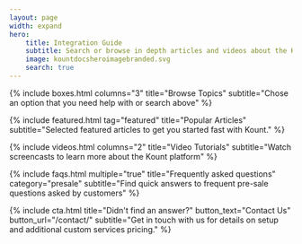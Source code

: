 ```yaml
---
layout: page
width: expand
hero:
    title: Integration Guide 
    subtitle: Search or browse in depth articles and videos about the Kount API and Platform Integrations.
    image: kountdocsheroimagebranded.svg
    search: true
---
```


{% include boxes.html columns="3" title="Browse Topics" subtitle="Chose an option that you need help with or search above" %}

{% include featured.html tag="featured" title="Popular Articles" subtitle="Selected featured articles to get you started fast with Kount." %}

{% include videos.html columns="2" title="Video Tutorials" subtitle="Watch screencasts to learn more about the Kount platform" %}

{% include faqs.html multiple="true" title="Frequently asked questions" category="presale" subtitle="Find quick answers to frequent pre-sale questions asked by customers" %}

{% include cta.html title="Didn't find an answer?" button_text="Contact Us" button_url="/contact/" subtitle="Get in touch with us for details on setup and additional custom services pricing." %}
